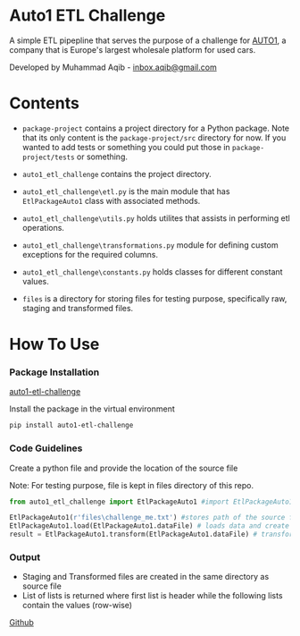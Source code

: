 # Auto1 ETL Challenge

A simple ETL pipepline that serves the purpose of a challenge for [AUTO1](https://www.auto1.com/en/home), a company that is Europe's largest wholesale platform for used cars.

Developed by Muhammad Aqib - inbox.aqib@gmail.com

# Contents

- `package-project` contains a project directory for a Python package. Note that its only content is the `package-project/src` directory for now. If you wanted to add tests or something you could put those in `package-project/tests` or something.

- `auto1_etl_challenge` contains the project directory.
- `auto1_etl_challenge\etl.py` is the main module that has `EtlPackageAuto1` class with associated methods.
- `auto1_etl_challenge\utils.py` holds utilites that assists in performing etl operations.
- `auto1_etl_challenge\transformations.py` module for defining custom exceptions for the required columns.
- `auto1_etl_challenge\constants.py` holds classes for different constant values.
- `files` is a directory for storing files for testing purpose, specifically raw, staging and transformed files.

# How To Use

### Package Installation

[auto1-etl-challenge](https://pypi.org/project/auto1-etl-challenge/)

Install the package in the virtual environment

```sh
pip install auto1-etl-challenge
```

### Code Guidelines

Create a python file and provide the location of the source file

Note: For testing purpose, file is kept in files directory of this repo.

```python
from auto1_etl_challenge import EtlPackageAuto1 #import EtlPackageAuto1 class form package

EtlPackageAuto1(r'files\challenge_me.txt') #stores path of the source file
EtlPackageAuto1.load(EtlPackageAuto1.dataFile) # loads data and create staging file with cleaned data
result = EtlPackageAuto1.transform(EtlPackageAuto1.dataFile) # transform data, create transformed file and return list matrix
```

### Output

- Staging and Transformed files are created in the same directory as source file
- List of lists is returned where first list is header while the following lists contain the values (row-wise)


[Github](https://github.com/muhammad-aqib/auto1_etl_challenge)